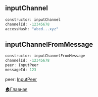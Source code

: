 

## inputChannel
```js 
constructor: inputChannel
channelId: -12345678
accessHash: "abcd...xyz"
```
## inputChannelFromMessage
```js 
constructor: inputChannelFromMessage
channelId: -12345678
peer: InputPeer
messageId: 123
```

peer: [InputPeer](/docs-test/_test/userbot/inputpeer)



[🏠Главная](/docs-test/_test/userbot)
  

